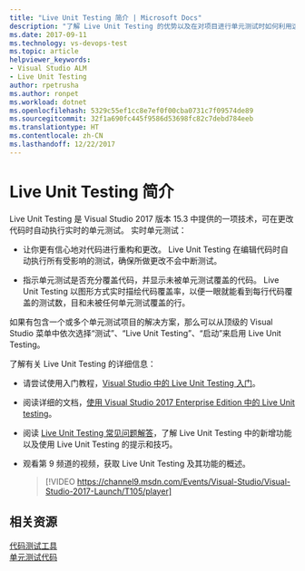 ```yaml
---
title: "Live Unit Testing 简介 | Microsoft Docs"
description: "了解 Live Unit Testing 的优势以及在对项目进行单元测试时如何利用这个优势。"
ms.date: 2017-09-11
ms.technology: vs-devops-test
ms.topic: article
helpviewer_keywords:
- Visual Studio ALM
- Live Unit Testing
author: rpetrusha
ms.author: ronpet
ms.workload: dotnet
ms.openlocfilehash: 5329c55ef1cc8e7ef0f00cba0731c7f09574de89
ms.sourcegitcommit: 32f1a690fc445f9586d53698fc82c7debd784eeb
ms.translationtype: HT
ms.contentlocale: zh-CN
ms.lasthandoff: 12/22/2017
---
```

# <a name="introducing-live-unit-testing"></a>Live Unit Testing 简介

Live Unit Testing 是 Visual Studio 2017 版本 15.3 中提供的一项技术，可在更改代码时自动执行实时的单元测试。 实时单元测试：

- 让你更有信心地对代码进行重构和更改。 Live Unit Testing 在编辑代码时自动执行所有受影响的测试，确保所做更改不会中断测试。
 
- 指示单元测试是否充分覆盖代码，并显示未被单元测试覆盖的代码。 Live Unit Testing 以图形方式实时描绘代码覆盖率，以便一眼就能看到每行代码覆盖的测试数，目和未被任何单元测试覆盖的行。
 
如果有包含一个或多个单元测试项目的解决方案，那么可以从顶级的 Visual Studio 菜单中依次选择“测试”、“Live Unit Testing”、“启动”来启用 Live Unit Testing。

了解有关 Live Unit Testing 的详细信息：

- 请尝试使用入门教程，[Visual Studio 中的 Live Unit Testing 入门](live-unit-testing-start.md)。

- 阅读详细的文档，[使用 Visual Studio 2017 Enterprise Edition 中的 Live Unit testing](live-unit-testing.md)。
 
- 阅读 [Live Unit Testing 常见问题解答](live-unit-testing-faq.md)，了解 Live Unit Testing 中的新增功能以及使用 Live Unit Testing 的提示和技巧。
 
- 观看第 9 频道的视频，获取 Live Unit Testing 及其功能的概述。 </p>

   > [!VIDEO https://channel9.msdn.com/Events/Visual-Studio/Visual-Studio-2017-Launch/T105/player]

## <a name="related-resources"></a>相关资源
[代码测试工具](https://www.visualstudio.com/vs/testing-tools/)   
[单元测试代码](unit-test-your-code.md)   

